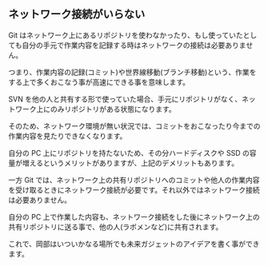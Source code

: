 ## ネットワーク接続がいらない

Git はネットワーク上にあるリポジトリを使わなかったり、もし使っていたとしても自分の手元で作業内容を記録する時はネットワークの接続は必要ありません。

つまり、作業内容の記録(コミット)や世界線移動(ブランチ移動)という、作業をする上で多くおこなう事が高速にできる事を意味します。

SVN を他の人と共有する形で使っていた場合、手元にリポジトリがなく、ネットワーク上にのみリポジトリがある状態になります。

そのため、ネットワーク環境が無い状況では、コミットをおこなったり今までの作業内容を見たりできなくなります。

自分の PC 上にリポジトリを持たないため、その分ハードディスクや SSD の容量が増えるというメリットがありますが、上記のデメリットもあります。

一方 Git では、ネットワーク上の共有リポジトリへのコミットや他人の作業内容を受け取るときにネットワーク接続が必要です。それ以外ではネットワーク接続は必要ありません。

自分の PC 上で作業した内容も、ネットワーク接続をした後にネットワーク上の共有リポジトリに送る事で、他の人(ラボメンなど)に共有されます。

これで、岡部はいついかなる場所でも未来ガジェットのアイデアを書く事ができます。
